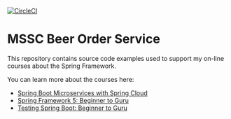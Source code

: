 [![CircleCI](https://dl.circleci.com/status-badge/img/gh/yonatanmengesha/mssc-beer-order-service_MS/tree/master.svg?style=svg)](https://dl.circleci.com/status-badge/redirect/gh/yonatanmengesha/mssc-beer-order-service_MS/tree/master)
# MSSC Beer Order Service
This repository contains source code examples used to support my on-line courses about the Spring Framework.

You can learn more about the courses here:
* [Spring Boot Microservices with Spring Cloud](https://www.udemy.com/spring-boot-microservices-with-spring-cloud-beginner-to-guru/?couponCode=GIT_HUB2)
* [Spring Framework 5: Beginner to Guru](https://www.udemy.com/course/spring-framework-5-beginner-to-guru/?couponCode=GITHUB_SFGPETCLINIC)
* [Testing Spring Boot: Beginner to Guru](https://www.udemy.com/testing-spring-boot-beginner-to-guru/?couponCode=GITHUB_REPO_SF5B2G)